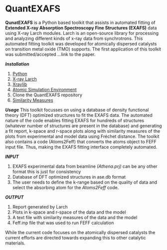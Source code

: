 # QuantEXAFS
**QunatEXAFS**  is a Python based toolkit that assists in automated fitting of **Extended X-ray Absorption Spectroscopy Fine Structures (EXAFS)** data using X-ray Larch modules. Larch is an open-source library for processing and analyzing different kinds of x-ray data from synchrotrons. This automated fitting toolkit was developed for atomically dispersed catalysts on transition metal oxide (TMO) supports. The first application of this toolkit was submitted/accepted …link to the paper.

_**Installation**_
1. [Python](https://www.python.org/)
2. [X-ray Larch](https://xraypy.github.io/xraylarch/)
3. [Xraylib](https://github.com/tschoonj/xraylib)
4. [Atomic Simulation Environment](https://wiki.fysik.dtu.dk/ase/)
5. Clone the QuantEXAFS repository
6. [Similarity Measures](https://pypi.org/project/similaritymeasures/)

_**Usage**_
This toolkit focusses on using a database of density functional theory (DFT) optimized structures to fit the EXAFS data. The automated nature of the code enables fitting EXAFS for hundreds of structures (whatever number of structures are present in the database) and generating a fit report, k-space and r-space plots along with similarity measures of the plots from experimental and model data using Fréchet distance.
The toolkit also contains a code (Atoms2Feff) that converts the atoms object to FEFF input file. Thus, making the EXAFS fitting interface completely automated.

_**INPUT**_
1. EXAFS experimental data from beamline *(Athena.prj)* can be any other format this is just for consistency
2. Database of DFT optimized structures in ase.db format
3. The user needs to define the k-range based on the quality of data and select the absorbing atom for the *Atoms2Feff* code.

_**OUTPUT**_
1. Report generated by Larch
2. Plots in k-space and r-space of the data and the model
3. A text file with similarity measures of the data and the model
4. Feff.inp file that was used to run FEFF calculation

While the current code focuses on the atomically dispersed catalysts the current efforts are directed towards expanding this to other catalytic materials.

